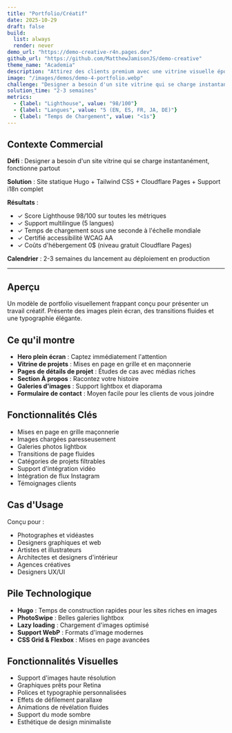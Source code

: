 ```yaml
---
title: "Portfolio/Créatif"
date: 2025-10-29
draft: false
build:
  list: always
  render: never
demo_url: "https://demo-creative-r4n.pages.dev"
github_url: "https://github.com/MatthewJamisonJS/demo-creative"
theme_name: "Academia"
description: "Attirez des clients premium avec une vitrine visuelle époustouflante qui se charge instantanément partout. Présentation professionnelle, galeries fluides et design élégant établissent l'autorité créative tout en générant des demandes—aucune expertise technique requise."
image: "/images/demos/demo-4-portfolio.webp"
challenge: "Designer a besoin d'un site vitrine qui se charge instantanément, fonctionne partout"
solution_time: "2-3 semaines"
metrics:
  - {label: "Lighthouse", value: "98/100"}
  - {label: "Langues", value: "5 (EN, ES, FR, JA, DE)"}
  - {label: "Temps de Chargement", value: "<1s"}
---
```


## Contexte Commercial

**Défi** : Designer a besoin d'un site vitrine qui se charge instantanément, fonctionne partout

**Solution** : Site statique Hugo + Tailwind CSS + Cloudflare Pages + Support i18n complet

**Résultats** :
- ✓ Score Lighthouse 98/100 sur toutes les métriques
- ✓ Support multilingue (5 langues)
- ✓ Temps de chargement sous une seconde à l'échelle mondiale
- ✓ Certifié accessibilité WCAG AA
- ✓ Coûts d'hébergement 0$ (niveau gratuit Cloudflare Pages)

**Calendrier** : 2-3 semaines du lancement au déploiement en production

---

## Aperçu

Un modèle de portfolio visuellement frappant conçu pour présenter un travail créatif. Présente des images plein écran, des transitions fluides et une typographie élégante.

## Ce qu'il montre

- **Hero plein écran** : Captez immédiatement l'attention
- **Vitrine de projets** : Mises en page en grille et en maçonnerie
- **Pages de détails de projet** : Études de cas avec médias riches
- **Section À propos** : Racontez votre histoire
- **Galeries d'images** : Support lightbox et diaporama
- **Formulaire de contact** : Moyen facile pour les clients de vous joindre

## Fonctionnalités Clés

- Mises en page en grille maçonnerie
- Images chargées paresseusement
- Galeries photos lightbox
- Transitions de page fluides
- Catégories de projets filtrables
- Support d'intégration vidéo
- Intégration de flux Instagram
- Témoignages clients

## Cas d'Usage

Conçu pour :
- Photographes et vidéastes
- Designers graphiques et web
- Artistes et illustrateurs
- Architectes et designers d'intérieur
- Agences créatives
- Designers UX/UI

## Pile Technologique

- **Hugo** : Temps de construction rapides pour les sites riches en images
- **PhotoSwipe** : Belles galeries lightbox
- **Lazy loading** : Chargement d'images optimisé
- **Support WebP** : Formats d'image modernes
- **CSS Grid & Flexbox** : Mises en page avancées

## Fonctionnalités Visuelles

- Support d'images haute résolution
- Graphiques prêts pour Retina
- Polices et typographie personnalisées
- Effets de défilement parallaxe
- Animations de révélation fluides
- Support du mode sombre
- Esthétique de design minimaliste
